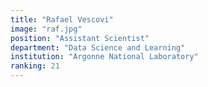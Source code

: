 ```yaml
---
title: "Rafael Vescovi"
image: "raf.jpg"
position: "Assistant Scientist"
department: "Data Science and Learning"
institution: "Argonne National Laboratory"
ranking: 21
---
```


